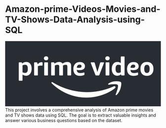 # Amazon-prime-Videos-Movies-and-TV-Shows-Data-Analysis-using-SQL
  ![Prime video](https://github.com/rohansingh2609/Amazon-prime-Movies-and-TV-Shows-Data-Analysis-using-SQL/blob/main/Prime_Video.png)
This project involves a comprehensive analysis of Amazon prime movies and TV shows data using SQL. The goal is to extract valuable insights and answer various business questions based on the dataset.
 
